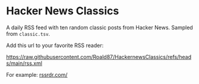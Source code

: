 # Hacker News Classics

A daily RSS feed with ten random classic posts from Hacker News. Sampled from `classic.tsv`.

Add this url to your favorite RSS reader:

<https://raw.githubusercontent.com/Roald87/HackernewsClassics/refs/heads/main/rss.xml>

For example: [rssrdr.com/](https://rssrdr.com/?rss=https://raw.githubusercontent.com/Roald87/HackernewsClassics/refs/heads/main/rss.xml)
